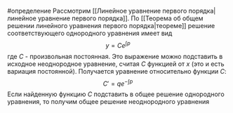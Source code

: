 #определение 
Рассмотрим [[Линейное уравнение первого порядка|линейное уравнение первого порядка]]. По [[Теорема об общем решении линейного уравнения первого порядка|теореме]] решение соответствующего однородного уравнения имеет вид
$$y = Ce^{\int p}$$
где $C$ - произвольная постоянная. Это выражение можно подставить в исходное неоднородное уравнение, считая $C$ функцией от $x$ (это и есть вариация постоянной). Получается уравнение относительно функции $C$:
$$C' = qe^{-\int p}$$
Если найденную функцию $C$ подставить в общее решение однородного уравнения, то получим общее решение неоднородного уравнения
